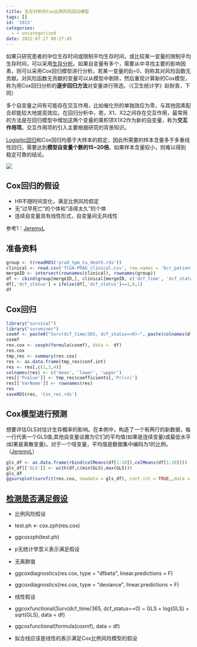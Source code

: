 ```yaml
---
title: 生存分析的Cox比例风险回归模型
tags: []
id: '1913'
categories:
  - - uncategorized
date: 2022-07-17 00:27:45
---
```


如果只研究患者的中位生存时间或限制平均生存时间，或比较某一变量的限制平均生存时间，可以采用[生存分析](https://occdn.limour.top/1949.html)。如果自变量有多个，需要从中寻找主要的影响因素，则可以采用Cox回归模型进行分析。若某一变量的βj=0，则称其对风险函数无贡献。对风险函数无贡献的变量可以从模型中剔除，然后重现计算新的Cox模型，称为用Cox回归分析的**逐步回归方法**对变量进行筛选。（《卫生统计学》赵耐青，下同）

多个自变量之间有可能存在交互作用，比如催化剂的单独效应为零，与其他因素配合却能较大地提高效应。在回归分析中，若，X1、X2之间存在交互作用，最常用的方法是在回归模型中增加这两个变量的乘积项X1X2作为新的自变量，称为**交互作用项**。交互作用项的引入主要根据研究的背景知识。

[Logisitic回归](https://occdn.limour.top/2099.html)和Cox回归均基于大样本的假定，因此所需要的样本含量多于多重线性回归，需要达到**模型自变量个数的15~20倍**。如果样本含量较小，则难以得到稳定可靠的结论。

![](https://img-cdn.limour.top/2022/07/17/62d3463eb5034.png)

## Cox回归的假设

*   HR不随时间变化，满足比例风险假定
*   无“过早死亡”的个体和“活得太久”的个体
*   连续自变量具有线性形式，自变量间无共线性

参考1：[JeremyL](https://www.jianshu.com/p/97180e6cf884)

## 准备资料

```R
group <- t(readRDS('prad_tpm_Cu_death.rds'))
clinical <- read.csv('TCGA-PRAD_clinical.csv', row.names = 'bcr_patient_barcode')
mergeID <- intersect(rownames(clinical), rownames(group))
df <- cbind(group[mergeID,], clinical[mergeID, c('dcf_time', 'dcf_status', 'os_time', 'os_status')])
df[,'dcf_status'] = ifelse(df[,'dcf_status']==1,0,1)
df
```

## Cox回归

```R
library("survival")
library("survminer")
coxmf <- paste0("Surv(dcf_time/365, dcf_status==0)~", paste(colnames(df)[1:10], collapse = '+'))
coxmf
res.cox <- coxph(formula(coxmf), data =  df)
res.cox
tmp_res <- summary(res.cox)
res <- as.data.frame(tmp_res$conf.int)
res <- res[,c(1,3,4)]
colnames(res) <- c('mean', 'lower', 'upper')
res[['Pvalue']] <- tmp_res$coefficients[,'Pr(>z)']
res[['VarName']] <- rownames(res)
res
saveRDS(res, 'Cox_res.rds')
```

## Cox模型进行预测

想要评估GLS对估计生存概率的影响。在本例中，构造了一个有两行的新数据，每一行代表一个GLS值;其他自变量设置为它们的平均值(如果是连续变量)或最低水平(如果是离散变量)。对于一个哑变量，平均值是数据集中编码为1的比例。（[JeremyL](https://www.jianshu.com/p/3f53255f8b60)）

```R
gls_df <- as.data.frame(rbind(colMeans(df[1:10]),colMeans(df[1:10])))
gls_df[['GLS']] <- with(df,c(min(GLS),max(GLS)))
gls_df
ggsurvplot(survfit(res.cox, newdata = gls_df), conf.int = TRUE,,data = df)
```

## [检测是否满足假设](https://www.jianshu.com/p/97180e6cf884)

*   比例风险假设
*   test.ph <- cox.zph(res.cox)
*   ggcoxzph(test.ph)
*   p无统计学意义表示满足假设

*   无离群值
*   ggcoxdiagnostics(res.cox, type = "dfbeta", linear.predictions = F)
*   ggcoxdiagnostics(res.cox, type = "deviance", linear.predictions = F)

*   线性假设
*   ggcoxfunctional(Surv(dcf\_time/365, dcf\_status==0) ~ GLS + log(GLS) + sqrt(GLS), data = df)
*   ggcoxfunctional(formula(coxmf), data = df)
*   拟合线应该是线性的表示满足Cox比例风险模型的假设